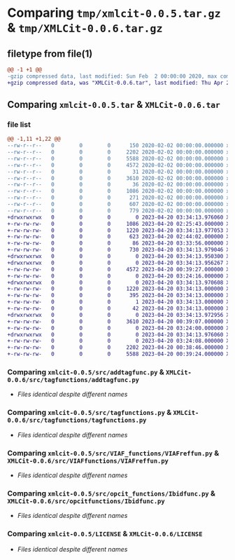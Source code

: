 # Comparing `tmp/xmlcit-0.0.5.tar.gz` & `tmp/XMLCit-0.0.6.tar.gz`

## filetype from file(1)

```diff
@@ -1 +1 @@
-gzip compressed data, last modified: Sun Feb  2 00:00:00 2020, max compression
+gzip compressed data, was "XMLCit-0.0.6.tar", last modified: Thu Apr 20 03:34:13 2023, max compression
```

## Comparing `xmlcit-0.0.5.tar` & `XMLCit-0.0.6.tar`

### file list

```diff
@@ -1,11 +1,22 @@
--rw-r--r--   0        0        0      150 2020-02-02 00:00:00.000000 xmlcit-0.0.5/src/__init__.py
--rw-r--r--   0        0        0     2202 2020-02-02 00:00:00.000000 xmlcit-0.0.5/src/addtagfunc.py
--rw-r--r--   0        0        0     5588 2020-02-02 00:00:00.000000 xmlcit-0.0.5/src/tagfunctions.py
--rw-r--r--   0        0        0     4572 2020-02-02 00:00:00.000000 xmlcit-0.0.5/src/VIAF_functions/VIAFreffun.py
--rw-r--r--   0        0        0       31 2020-02-02 00:00:00.000000 xmlcit-0.0.5/src/VIAF_functions/__init__.py
--rw-r--r--   0        0        0     3610 2020-02-02 00:00:00.000000 xmlcit-0.0.5/src/opcit_functions/Ibidfunc.py
--rw-r--r--   0        0        0       36 2020-02-02 00:00:00.000000 xmlcit-0.0.5/src/opcit_functions/__init__.py
--rw-r--r--   0        0        0     1086 2020-02-02 00:00:00.000000 xmlcit-0.0.5/LICENSE
--rw-r--r--   0        0        0      271 2020-02-02 00:00:00.000000 xmlcit-0.0.5/README.md
--rw-r--r--   0        0        0      607 2020-02-02 00:00:00.000000 xmlcit-0.0.5/pyproject.toml
--rw-r--r--   0        0        0      779 2020-02-02 00:00:00.000000 xmlcit-0.0.5/PKG-INFO
+drwxrwxrwx   0        0        0        0 2023-04-20 03:34:13.976060 XMLCit-0.0.6/
+-rw-rw-rw-   0        0        0     1086 2023-04-20 02:25:43.000000 XMLCit-0.0.6/LICENSE
+-rw-rw-rw-   0        0        0     1220 2023-04-20 03:34:13.977053 XMLCit-0.0.6/PKG-INFO
+-rw-rw-rw-   0        0        0      623 2023-04-20 02:44:02.000000 XMLCit-0.0.6/README.md
+-rw-rw-rw-   0        0        0       86 2023-04-20 03:33:56.000000 XMLCit-0.0.6/pyproject.toml
+-rw-rw-rw-   0        0        0      730 2023-04-20 03:34:13.979046 XMLCit-0.0.6/setup.cfg
+drwxrwxrwx   0        0        0        0 2023-04-20 03:34:13.950300 XMLCit-0.0.6/src/
+drwxrwxrwx   0        0        0        0 2023-04-20 03:34:13.956267 XMLCit-0.0.6/src/VIAFfunctions/
+-rw-rw-rw-   0        0        0     4572 2023-04-20 00:39:27.000000 XMLCit-0.0.6/src/VIAFfunctions/VIAFreffun.py
+-rw-rw-rw-   0        0        0        0 2023-04-20 03:24:16.000000 XMLCit-0.0.6/src/VIAFfunctions/__init__.py
+drwxrwxrwx   0        0        0        0 2023-04-20 03:34:13.970608 XMLCit-0.0.6/src/XMLCit.egg-info/
+-rw-rw-rw-   0        0        0     1220 2023-04-20 03:34:13.000000 XMLCit-0.0.6/src/XMLCit.egg-info/PKG-INFO
+-rw-rw-rw-   0        0        0      395 2023-04-20 03:34:13.000000 XMLCit-0.0.6/src/XMLCit.egg-info/SOURCES.txt
+-rw-rw-rw-   0        0        0        1 2023-04-20 03:34:13.000000 XMLCit-0.0.6/src/XMLCit.egg-info/dependency_links.txt
+-rw-rw-rw-   0        0        0       42 2023-04-20 03:34:13.000000 XMLCit-0.0.6/src/XMLCit.egg-info/top_level.txt
+drwxrwxrwx   0        0        0        0 2023-04-20 03:34:13.972956 XMLCit-0.0.6/src/opcitfunctions/
+-rw-rw-rw-   0        0        0     3610 2023-04-20 00:39:07.000000 XMLCit-0.0.6/src/opcitfunctions/Ibidfunc.py
+-rw-rw-rw-   0        0        0        0 2023-04-20 03:24:00.000000 XMLCit-0.0.6/src/opcitfunctions/__init__.py
+drwxrwxrwx   0        0        0        0 2023-04-20 03:34:13.976060 XMLCit-0.0.6/src/tagfunctions/
+-rw-rw-rw-   0        0        0        0 2023-04-20 03:24:08.000000 XMLCit-0.0.6/src/tagfunctions/__init__.py
+-rw-rw-rw-   0        0        0     2202 2023-04-20 00:38:46.000000 XMLCit-0.0.6/src/tagfunctions/addtagfunc.py
+-rw-rw-rw-   0        0        0     5588 2023-04-20 00:39:24.000000 XMLCit-0.0.6/src/tagfunctions/tagfunctions.py
```

### Comparing `xmlcit-0.0.5/src/addtagfunc.py` & `XMLCit-0.0.6/src/tagfunctions/addtagfunc.py`

 * *Files identical despite different names*

### Comparing `xmlcit-0.0.5/src/tagfunctions.py` & `XMLCit-0.0.6/src/tagfunctions/tagfunctions.py`

 * *Files identical despite different names*

### Comparing `xmlcit-0.0.5/src/VIAF_functions/VIAFreffun.py` & `XMLCit-0.0.6/src/VIAFfunctions/VIAFreffun.py`

 * *Files identical despite different names*

### Comparing `xmlcit-0.0.5/src/opcit_functions/Ibidfunc.py` & `XMLCit-0.0.6/src/opcitfunctions/Ibidfunc.py`

 * *Files identical despite different names*

### Comparing `xmlcit-0.0.5/LICENSE` & `XMLCit-0.0.6/LICENSE`

 * *Files identical despite different names*

